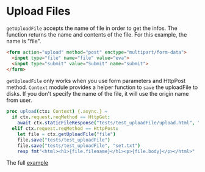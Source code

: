 # Upload Files

`getUploadFile` accepts the name of file in order to get the infos. The function returns the name and contents of the file. For this example, the name is "file". 

```html
<form action="upload" method="post" enctype="multipart/form-data">
  <input type="file" name="file" value="eva">
  <input type="submit" value="Submit" name="submit">
</form>
```

`getUploadFile` only works when you use form parameters and HttpPost method. `Context` module provides a helper function to `save` the uploadFile to disks. If you don't specify the name of the file, it will use the origin name from user.

```nim
proc upload(ctx: Context) {.async.} =
  if ctx.request.reqMethod == HttpGet:
    await ctx.staticFileResponse("tests/test_uploadFile/upload.html", "")
  elif ctx.request.reqMethod == HttpPost:
    let file = ctx.getUploadFile("file")
    file.save("tests/test_uploadFile")
    file.save("tests/test_uploadFile", "set.txt")
    resp fmt"<html><h1>{file.filename}</h1><p>{file.body}</p></html>"
```

The full [example](https://github.com/planety/prologue/blob/devel/tests/test_uploadFile)
